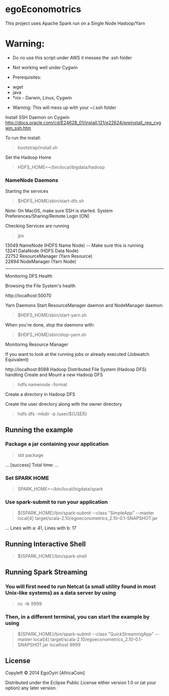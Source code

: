 egoEconomotrics
============

This project uses Apache Spark run on a Single Node Hadoop/Yarn

# Warning:
* Do no use this script under AWS it messes the .ssh folder
* Not working well under Cygwin




* Prerequisites:
- wget
- java
- *nix - Darwin, Linux, Cygwin

* Warning:
This will mess up with your ~/.ssh folder

Install SSH Daemon on Cygwin <br>
http://docs.oracle.com/cd/E24628_01/install.121/e22624/preinstall_req_cygwin_ssh.htm

To run the install:

> bootstrap/install.sh

Set the Hadoop Home
> HDFS_HOME=~/bin/local/bigdata/hadoop

### NameNode Daemons
Starting the services

> $HDFS_HOME/sbin/start-dfs.sh

Note: On MacOS, make sure SSH is started. System Preferences/Sharing/Remote Login [ON]

 Checking Services are running

> jps

13049 NameNode (HDFS Name Node) -- Make sure this is running<br>
13241 DataNode (HDFS Data Node)<br>
22752 ResourceManager (Yarn Resource)<br>
22894 NodeManager (Yarn Node)<br>

---

Monitoring DFS Health

Browsing the File System's health

http://localhost:50070


Yarn Daemons
Start ResourceManager daemon and NodeManager daemon:

> $HDFS_HOME/sbin/start-yarn.sh

When you're done, stop the daemons with:

> $HDFS_HOME/sbin/stop-yarn.sh

Monitoring Resource Manager

If you want to look at the running jobs or already executed (Jobwatch Equivalent)

http://localhost:8088
Hadoop Distributed File System (Hadoop DFS) handling
Create and Mount a new Hadoop DFS

> hdfs namenode -format


Create a directory in Hadoop DFS

Create the user directory along with the owner directory

> hdfs dfs -mkdir -p /user/${USER}


## Running the example

### Package a jar containing your application
> sbt package

...
[success] Total time: ...

### Set SPARK HOME

> SPARK_HOME=~/bin/local/bigdata/spark

### Use spark-submit to run your application
> ${SPARK_HOME}/bin/spark-submit --class "SimpleApp" --master local[4] target/scala-2.10/egoeconometrics_2.10-0.1-SNAPSHOT.jar

...
Lines with a: 41, Lines with b: 17

## Running Interactive Shell

> ${SPARK_HOME}/bin/spark-shell

## Running Spark Streaming 

### You will first need to run Netcat (a small utility found in most Unix-like systems) as a data server by using

> nc -lk 9999

### Then, in a different terminal, you can start the example by using

> ${SPARK_HOME}/bin/spark-submit --class "QuickStreamingApp" --master local[4] target/scala-2.10/egoeconometrics_2.10-0.1-SNAPSHOT.jar localhost 9999


## License

Copyleft © 2014 EgoOyiri [AfricaCoin]

Distributed under the Eclipse Public License either version 1.0 or (at
your option) any later version.
